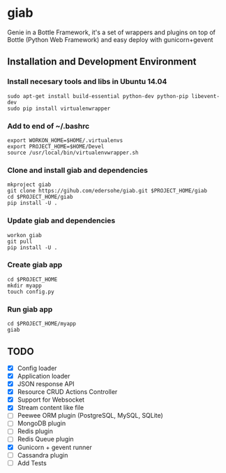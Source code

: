 giab
====

Genie in a Bottle Framework, it's a set of wrappers and plugins on top of Bottle (Python Web Framework) and easy deploy with gunicorn+gevent


## Installation and Development Environment

### Install necesary tools and libs in Ubuntu 14.04

	sudo apt-get install build-essential python-dev python-pip libevent-dev
	sudo pip install virtualenwrapper


### Add to end of ~/.bashrc

	export WORKON_HOME=$HOME/.virtualenvs
	export PROJECT_HOME=$HOME/Devel
	source /usr/local/bin/virtualenvwrapper.sh


### Clone and install giab and dependencies

	mkproject giab
	git clone https://gihub.com/edersohe/giab.git $PROJECT_HOME/giab
	cd $PROJECT_HOME/giab
	pip install -U .


### Update giab and dependencies

	workon giab
	git pull
	pip install -U .


### Create giab app

	cd $PROJECT_HOME
	mkdir myapp
	touch config.py


### Run giab app
	cd $PROJECT_HOME/myapp
	giab


## TODO

- [x] Config loader
- [x] Application loader
- [x] JSON response API
- [x] Resource CRUD Actions Controller
- [x] Support for Websocket
- [x] Stream content like file
- [ ] Peewee ORM plugin (PostgreSQL, MySQL, SQLite)
- [ ] MongoDB plugin
- [ ] Redis plugin
- [ ] Redis Queue plugin
- [x] Gunicorn + gevent runner
- [ ] Cassandra plugin
- [ ] Add Tests
